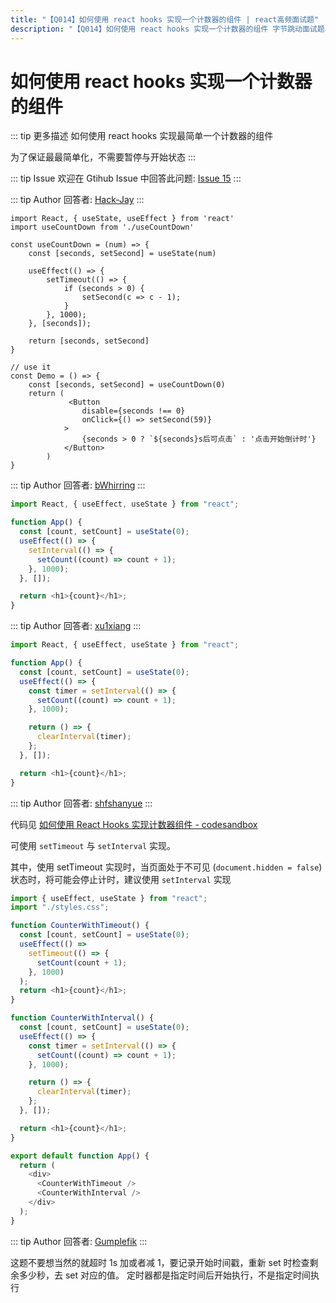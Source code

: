 ```yaml
---
title: "【Q014】如何使用 react hooks 实现一个计数器的组件 | react高频面试题"
description: "【Q014】如何使用 react hooks 实现一个计数器的组件 字节跳动面试题、阿里腾讯面试题、美团小米面试题。"
---
```


# 如何使用 react hooks 实现一个计数器的组件

::: tip 更多描述
如何使用 react hooks 实现最简单一个计数器的组件

为了保证最最简单化，不需要暂停与开始状态
:::

::: tip Issue
欢迎在 Gtihub Issue 中回答此问题: [Issue 15](https://github.com/shfshanyue/Daily-Question/issues/15)
:::

::: tip Author
回答者: [Hack-Jay](https://github.com/Hack-Jay)
:::

```
import React, { useState, useEffect } from 'react'
import useCountDown from './useCountDown'

const useCountDown = (num) => {
    const [seconds, setSecond] = useState(num)

    useEffect(() => {
        setTimeout(() => {
            if (seconds > 0) {
                setSecond(c => c - 1);
            }
        }, 1000);
    }, [seconds]);

    return [seconds, setSecond]
}

// use it
const Demo = () => {
    const [seconds, setSecond] = useCountDown(0)
    return (
             <Button
                disable={seconds !== 0}
                onClick={() => setSecond(59)}
            >
                {seconds > 0 ? `${seconds}s后可点击` : '点击开始倒计时'}
            </Button>
        )
}
```

::: tip Author
回答者: [bWhirring](https://github.com/bWhirring)
:::

```js
import React, { useEffect, useState } from "react";

function App() {
  const [count, setCount] = useState(0);
  useEffect(() => {
    setInterval(() => {
      setCount((count) => count + 1);
    }, 1000);
  }, []);

  return <h1>{count}</h1>;
}
```

::: tip Author
回答者: [xu1xiang](https://github.com/xu1xiang)
:::

```js
import React, { useEffect, useState } from "react";

function App() {
  const [count, setCount] = useState(0);
  useEffect(() => {
    const timer = setInterval(() => {
      setCount((count) => count + 1);
    }, 1000);

    return () => {
      clearInterval(timer);
    };
  }, []);

  return <h1>{count}</h1>;
}
```

::: tip Author
回答者: [shfshanyue](https://github.com/shfshanyue)
:::

代码见 [如何使用 React Hooks 实现计数器组件 - codesandbox](https://codesandbox.io/s/shiyong-react-hooks-ruheshixianyigejishuqi-counter-tc5u1?file=/src/App.js)

可使用 `setTimeout` 与 `setInterval` 实现。

其中，使用 setTimeout 实现时，当页面处于不可见 (`document.hidden = false`) 状态时，将可能会停止计时，建议使用 `setInterval` 实现

```js
import { useEffect, useState } from "react";
import "./styles.css";

function CounterWithTimeout() {
  const [count, setCount] = useState(0);
  useEffect(() =>
    setTimeout(() => {
      setCount(count + 1);
    }, 1000)
  );
  return <h1>{count}</h1>;
}

function CounterWithInterval() {
  const [count, setCount] = useState(0);
  useEffect(() => {
    const timer = setInterval(() => {
      setCount((count) => count + 1);
    }, 1000);

    return () => {
      clearInterval(timer);
    };
  }, []);

  return <h1>{count}</h1>;
}

export default function App() {
  return (
    <div>
      <CounterWithTimeout />
      <CounterWithInterval />
    </div>
  );
}
```

::: tip Author
回答者: [Gumplefik](https://github.com/Gumplefik)
:::

这题不要想当然的就超时 1s 加或者减 1，要记录开始时间戳，重新 set 时检查剩余多少秒，去 set 对应的值。
定时器都是指定时间后开始执行，不是指定时间执行
